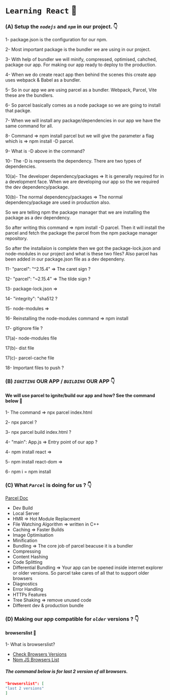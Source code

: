 # **`Learning React`** 🚀

### (A) Setup the _`nodejs`_ and _`npm`_ in our project. 👇

1- package.json is the configuration for our npm.

2- Most important package is the bundler we are using in our project.

3- With help of bundler we will minify, compressed, optimised, cahched, package our app. For making our app ready to deploy to the production.

4- When we do create react app then behind the scenes this create app uses webpack & Babel as a bundler.

5- So in our app we are using parcel as a bundler. Webpack, Parcel, Vite these are the bundlers.

6- So parcel basically comes as a node package so we are going to install that packge.

7- When we will install any package/dependencies in our app we have the same command for all.

8- Command => npm install parcel but we will give the parameter a flag which is => npm install -D parcel.

9- What is -D above in the command?

10- The -D is represents the dependency. There are two types of dependencies.

10(a)- The developer dependency/packages => It is generally required for in a development face. When we are developing our app so the we required the dev dependency/package.

10(b)- The normal dependency/packages => The normal dependency/package are used in production also.

So we are telling npm the package manager that we are installing the package as a dev dependency.

So after writing this command => npm install -D parcel. Then it will install the parcel and fetch the package the parcel from the npm package manager repository.

So after the installaion is complete then we got the package-lock.json and node-modules in our project and what is these two files? Also parcel has been added in our package.json file as a dev dependeny.

11- "parcel": "^2.15.4" => The caret sign ?

12- "parcel": "~2.15.4" => The tilde sign ?

13- package-lock.json =>

14- "integrity": "sha512 ?

15- node-modules =>

16- Reinstalling the node-modules command => npm install

17- gitignore file ?

17(a)- node-modules file

17(b)- dist file

17(c)- parcel-cache file

18- Important files to push ?

### (B) _`IGNITING`_ OUR APP / _`BUILDING`_ OUR APP 👇

#### We will use parcel to ignite/build our app and how? See the command below 🚀

1- The command => npx parcel index.html

2- npx parcel ?

3- npx parcel build index.html ? 

4- "main": App.js => Entry point of our app ?

4- npm install react =>

5- npm install react-dom =>

6- npm i = npm install

### (C) What _`Parcel`_ is doing for us ? 👇
[Parcel Doc](https://parceljs.org/)
- Dev Build
- Local Server
- HMR => Hot Module Replacment
- File Watching Algorithm => written in C++
- Caching => Faster Builds
- Image Optimisation
- Minification
- Bundling => The core job of parcel beacuse it is a bundler
- Compressing
- Content Hashing
- Code Splitting
- Differential Bundling => Your app can be opened inside internet explorer or older versions. So parcel take cares of all that to support older browsers
- Diagnostics
- Error Handling
- HTTPs Features
- Tree Shaking => remove unused code
- Different dev & production bundle

### (D) Making our app compatible for _`older`_ versions ? 👇

#### browserslist 📂

1- What is browserslist?

- [Check Browsers Versions](https://browserslist.dev/)
- [Npm JS Browsers List ](https://www.npmjs.com/package/browserslist)

##### The command below is for last 2 version of all browsers.

```package.json
"browserslist": [
"last 2 versions"
]
```